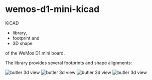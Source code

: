  wemos-d1-mini-kicad
==============
KiCAD

* library, 
* footprint and 
* 3D shape 

of the WeMos D1 mini board. 

The library provides several footprints and shape alignments:

![butler 3d view](https://github.com/rubienr/wemos-d1-mini-kicad/blob/master/meta/illustration1.png)
![butler 3d view](https://github.com/rubienr/wemos-d1-mini-kicad/blob/master/meta/illustration2.png)
![butler 3d view](https://github.com/rubienr/wemos-d1-mini-kicad/blob/master/meta/illustration3.png)
![butler 3d view](https://github.com/rubienr/wemos-d1-mini-kicad/blob/master/meta/illustration4.png)
